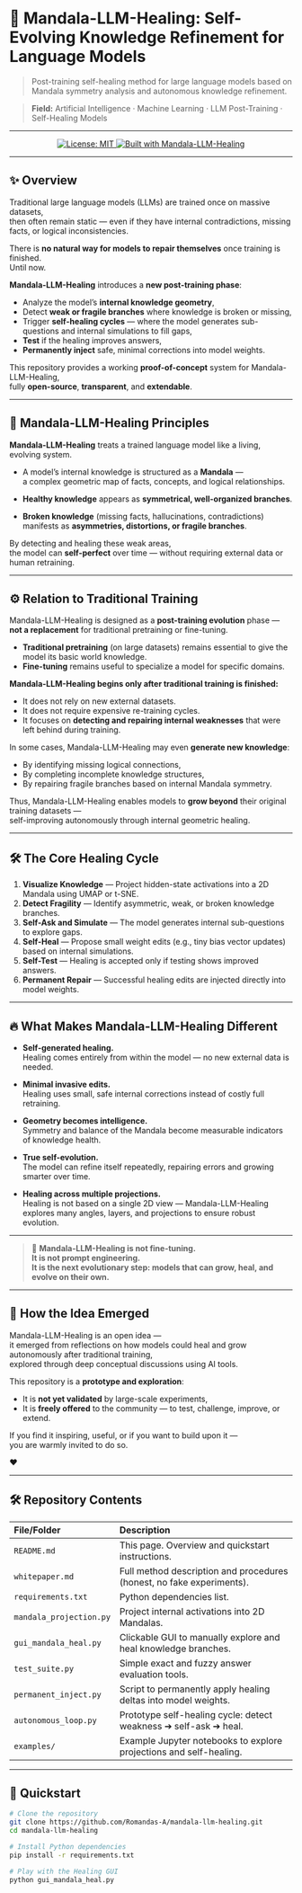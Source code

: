 # 🧠 Mandala-LLM-Healing: Self-Evolving Knowledge Refinement for Language Models

> Post-training self-healing method for large language models based on Mandala symmetry analysis and autonomous knowledge refinement.

> **Field:** Artificial Intelligence · Machine Learning · LLM Post-Training · Self-Healing Models

---

<p align="center">
  <a href="https://opensource.org/licenses/MIT">
    <img src="https://img.shields.io/badge/License-MIT-green.svg" alt="License: MIT">
  </a>
<a href="https://github.com/Romandas-A/mandala-llm-healing">
  <img src="https://img.shields.io/badge/Built%20with-%F0%9F%A7%A0%20Mandala--LLM--Healing-brightgreen" alt="Built with Mandala-LLM-Healing">
</a>
</p>

---

## ✨ Overview

Traditional large language models (LLMs) are trained once on massive datasets,  
then often remain static — even if they have internal contradictions, missing facts, or logical inconsistencies.

There is **no natural way for models to repair themselves** once training is finished.  
Until now.

**Mandala-LLM-Healing** introduces a **new post-training phase**:

- Analyze the model’s **internal knowledge geometry**,
- Detect **weak or fragile branches** where knowledge is broken or missing,
- Trigger **self-healing cycles** — where the model generates sub-questions and internal simulations to fill gaps,
- **Test** if the healing improves answers,
- **Permanently inject** safe, minimal corrections into model weights.

This repository provides a working **proof-of-concept** system for Mandala-LLM-Healing,  
fully **open-source**, **transparent**, and **extendable**.

---

## 🧩 Mandala-LLM-Healing Principles

**Mandala-LLM-Healing** treats a trained language model like a living, evolving system.

- A model’s internal knowledge is structured as a **Mandala** —  
  a complex geometric map of facts, concepts, and logical relationships.

- **Healthy knowledge** appears as **symmetrical, well-organized branches**.

- **Broken knowledge** (missing facts, hallucinations, contradictions) manifests as **asymmetries, distortions, or fragile branches**.

By detecting and healing these weak areas,  
the model can **self-perfect** over time — without requiring external data or human retraining.

---

## ⚙️ Relation to Traditional Training

Mandala-LLM-Healing is designed as a **post-training evolution** phase —  
**not a replacement** for traditional pretraining or fine-tuning.

- **Traditional pretraining** (on large datasets) remains essential to give the model its basic world knowledge.
- **Fine-tuning** remains useful to specialize a model for specific domains.

**Mandala-LLM-Healing begins only after traditional training is finished:**

- It does not rely on new external datasets.
- It does not require expensive re-training cycles.
- It focuses on **detecting and repairing internal weaknesses** that were left behind during training.

In some cases, Mandala-LLM-Healing may even **generate new knowledge**:

- By identifying missing logical connections,
- By completing incomplete knowledge structures,
- By repairing fragile branches based on internal Mandala symmetry.

Thus, Mandala-LLM-Healing enables models to **grow beyond** their original training datasets —  
self-improving autonomously through internal geometric healing.

---

## 🛠️ The Core Healing Cycle

1. **Visualize Knowledge** — Project hidden-state activations into a 2D Mandala using UMAP or t-SNE.
2. **Detect Fragility** — Identify asymmetric, weak, or broken knowledge branches.
3. **Self-Ask and Simulate** — The model generates internal sub-questions to explore gaps.
4. **Self-Heal** — Propose small weight edits (e.g., tiny bias vector updates) based on internal simulations.
5. **Self-Test** — Healing is accepted only if testing shows improved answers.
6. **Permanent Repair** — Successful healing edits are injected directly into model weights.

---

## 🔥 What Makes Mandala-LLM-Healing Different

- **Self-generated healing.**  
  Healing comes entirely from within the model — no new external data is needed.

- **Minimal invasive edits.**  
  Healing uses small, safe internal corrections instead of costly full retraining.

- **Geometry becomes intelligence.**  
  Symmetry and balance of the Mandala become measurable indicators of knowledge health.

- **True self-evolution.**  
  The model can refine itself repeatedly, repairing errors and growing smarter over time.

- **Healing across multiple projections.**  
  Healing is not based on a single 2D view — Mandala-LLM-Healing explores many angles, layers, and projections to ensure robust evolution.

---

> 🧠 **Mandala-LLM-Healing is not fine-tuning.  
> It is not prompt engineering.  
> It is the next evolutionary step: models that can grow, heal, and evolve on their own.**

---

## 🌱 How the Idea Emerged

Mandala-LLM-Healing is an open idea —  
it emerged from reflections on how models could heal and grow autonomously after traditional training,  
explored through deep conceptual discussions using AI tools.

This repository is a **prototype and exploration**:

- It is **not yet validated** by large-scale experiments,
- It is **freely offered** to the community — to test, challenge, improve, or extend.

If you find it inspiring, useful, or if you want to build upon it —  
you are warmly invited to do so.

❤️

---

## 🛠️ Repository Contents

| File/Folder | Description |
|:------------|:------------|
| `README.md` | This page. Overview and quickstart instructions. |
| `whitepaper.md` | Full method description and procedures (honest, no fake experiments). |
| `requirements.txt` | Python dependencies list. |
| `mandala_projection.py` | Project internal activations into 2D Mandalas. |
| `gui_mandala_heal.py` | Clickable GUI to manually explore and heal knowledge branches. |
| `test_suite.py` | Simple exact and fuzzy answer evaluation tools. |
| `permanent_inject.py` | Script to permanently apply healing deltas into model weights. |
| `autonomous_loop.py` | Prototype self-healing cycle: detect weakness ➔ self-ask ➔ heal. |
| `examples/` | Example Jupyter notebooks to explore projections and self-healing.

---

## 🚀 Quickstart

```bash
# Clone the repository
git clone https://github.com/Romandas-A/mandala-llm-healing.git
cd mandala-llm-healing

# Install Python dependencies
pip install -r requirements.txt

# Play with the Healing GUI
python gui_mandala_heal.py
